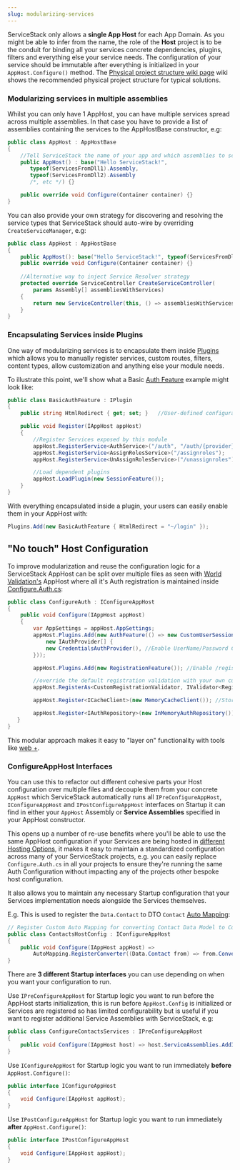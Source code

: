 ```yaml
---
slug: modularizing-services
---
```

ServiceStack only allows a **single App Host** for each App Domain. As you might be able to infer from the name, the role of the **Host** project is to be the conduit for binding all your services concrete dependencies, plugins, filters and everything else your service needs. The configuration of your service should be immutable after everything is initialized in your `AppHost.Configure()` method. The [Physical project structure wiki page](/physical-project-structure) wiki shows the recommended physical project structure for typical solutions.

### Modularizing services in multiple assemblies

Whilst you can only have 1 AppHost, you can have multiple services spread across multiple assemblies. In that case you have to provide a list of assemblies containing the services to the AppHostBase constructor, e.g:

```csharp
public class AppHost : AppHostBase
{
    //Tell ServiceStack the name of your app and which assemblies to scan for services
    public AppHost() : base("Hello ServiceStack!", 
       typeof(ServicesFromDll1).Assembly,
       typeof(ServicesFromDll2).Assembly
       /*, etc */) {}

    public override void Configure(Container container) {}
}
```

You can also provide your own strategy for discovering and resolving the service types that ServiceStack should auto-wire by overriding `CreateServiceManager`, e.g:

```csharp
public class AppHost : AppHostBase
{
    public AppHost(): base("Hello ServiceStack!", typeof(ServicesFromDll1).Assembly) {}
    public override void Configure(Container container) {}
    
    //Alternative way to inject Service Resolver strategy
    protected override ServiceController CreateServiceController(
        params Assembly[] assembliesWithServices)
    {       
        return new ServiceController(this, () => assembliesWithServices.ToList().SelectMany(x => x.GetTypes()));
    }
}
```

### Encapsulating Services inside Plugins

One way of modularizing services is to encapsulate them inside [Plugins](/plugins) which allows you to manually register services, custom routes, filters, content types, allow customization and anything else your module needs.

To illustrate this point, we'll show what a Basic [Auth Feature](https://github.com/ServiceStack/ServiceStack/blob/master/src/ServiceStack/AuthFeature.cs) example might look like:

```csharp
public class BasicAuthFeature : IPlugin 
{
    public string HtmlRedirect { get; set; }   //User-defined configuration

    public void Register(IAppHost appHost)
    {
        //Register Services exposed by this module
        appHost.RegisterService<AuthService>("/auth", "/auth/{provider}");
        appHost.RegisterService<AssignRolesService>("/assignroles");
        appHost.RegisterService<UnAssignRolesService>("/unassignroles");

        //Load dependent plugins
        appHost.LoadPlugin(new SessionFeature());
    }
}
```

With everything encapsulated inside a plugin, your users can easily enable them in your AppHost with:

```csharp
Plugins.Add(new BasicAuthFeature { HtmlRedirect = "~/login" });
```

## "No touch" Host Configuration

To improve modularization and reuse the configuration logic for a ServiceStack AppHost can be split over multiple files as 
seen with [World Validation's](/world-validation) AppHost where all it's Auth registration is maintained inside 
[Configure.Auth.cs](https://github.com/NetCoreApps/Validation/blob/master/world/Configure.Auth.cs):

```csharp
public class ConfigureAuth : IConfigureAppHost
{
    public void Configure(IAppHost appHost)
    {
        var AppSettings = appHost.AppSettings;
        appHost.Plugins.Add(new AuthFeature(() => new CustomUserSession(),
            new IAuthProvider[] {
            new CredentialsAuthProvider(), //Enable UserName/Password Credentials Auth
        }));

        appHost.Plugins.Add(new RegistrationFeature()); //Enable /register Service

        //override the default registration validation with your own custom implementation
        appHost.RegisterAs<CustomRegistrationValidator, IValidator<Register>>();

        appHost.Register<ICacheClient>(new MemoryCacheClient()); //Store User Sessions in Memory

        appHost.Register<IAuthRepository>(new InMemoryAuthRepository()); //Store Authenticated Users in Memory
   }
}
```

This modular approach makes it easy to "layer on" functionality with tools like [web +](/web-apply).

### ConfigureAppHost Interfaces

You can use this to refactor out different cohesive parts your Host configuration over multiple files and decouple them from your concrete `AppHost` which
ServiceStack automatically runs all `IPreConfigureAppHost`, `IConfigureAppHost` and `IPostConfigureAppHost` interfaces on Startup it 
can find in either your `AppHost` Assembly or **Service Assemblies** specified in your AppHost constructor.

This opens up a number of re-use benefits where you'll be able to use the same AppHost configuration if your Services are being hosted
in [different Hosting Options](/why-servicestack#multiple-hosting-options), it makes it easy to maintain a standardized configuration 
across many of your ServiceStack projects, e.g. you can easily replace `Configure.Auth.cs` in all your projects to ensure they're running
the same Auth Configuration without impacting any of the projects other bespoke host configuration.

It also allows you to maintain any necessary Startup configuration that your Services implementation needs alongside the Services themselves.

E.g. This is used to register the `Data.Contact` to DTO `Contact` [Auto Mapping](/auto-mapping):

```csharp
// Register Custom Auto Mapping for converting Contact Data Model to Contact DTO
public class ContactsHostConfig : IConfigureAppHost 
{
    public void Configure(IAppHost appHost) =>
        AutoMapping.RegisterConverter((Data.Contact from) => from.ConvertTo<Contact>(skipConverters:true));
}
```

There are **3 different Startup interfaces** you can use depending on when you want your configuration to run.

Use `IPreConfigureAppHost` for Startup logic you want to run before the AppHost starts initialization, this is
run before `AppHost.Config` is initialized or Services are registered so has limited configurability but is useful
if you want to register additional Service Assemblies with ServiceStack, e.g:

```csharp
public class ConfigureContactsServices : IPreConfigureAppHost
{
    public void Configure(IAppHost host) => host.ServiceAssemblies.AddIfNotExists(typeof(MyServices).Assembly);
}
```

Use `IConfigureAppHost` for Startup logic you want to run immediately **before** `AppHost.Configure()`:

```csharp
public interface IConfigureAppHost
{
    void Configure(IAppHost appHost);
}
```

Use `IPostConfigureAppHost` for Startup logic you want to run immediately **after** `AppHost.Configure()`:

```csharp
public interface IPostConfigureAppHost
{
    void Configure(IAppHost appHost);
}
```
